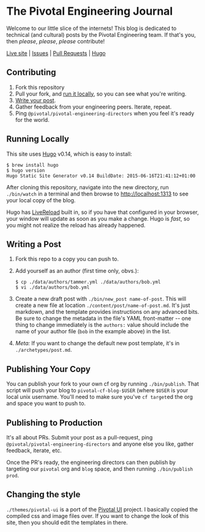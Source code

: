 # The Pivotal Engineering Journal

Welcome to our little slice of the internets!  This blog is dedicated to technical (and cultural) posts by the Pivotal Engineering team.  If that's you, then *please*, *please*, *please* contribute!

[Live site](http://engineering.pivotal.io/) | [Issues](https://github.com/pivotal/blog/issues) | [Pull Requests](https://github.com/pivotal/blog/pulls) | [Hugo](http://gohugo.io/)

## Contributing

1. Fork this repository
1. Pull your fork, and [run it locally](https://github.com/pivotal/blog#running-locally), so you can see what you're writing.
1. [Write your post](https://github.com/pivotal/blog#writing-a-post).
1. Gather feedback from your engineering peers.  Iterate, repeat.
1. Ping `@pivotal/pivotal-engineering-directors` when you feel it's ready for the world.

## Running Locally

This site uses [Hugo](http://gohugo.io) v0.14, which is easy to install:

~~~
$ brew install hugo
$ hugo version
Hugo Static Site Generator v0.14 BuildDate: 2015-06-16T21:41:12+01:00
~~~

After cloning this repository, navigate into the new directory, run `./bin/watch` in a terminal and then browse to [http://localhost:1313](http://localhost:1313) to see your local copy of the blog.

Hugo has [LiveReload](http://livereload.com/) built in, so if you have that configured in your browser, your window will update as soon as you make a change.  Hugo is *fast*, so you might not realize the reload has already happened.

## Writing a Post

1. Fork this repo to a copy you can push to.
1. Add yourself as an author (first time only, obvs.):

    ~~~
    $ cp ./data/authors/tammer.yml ./data/authors/bob.yml
    $ vi ./data/authors/bob.yml
    ~~~

1. Create a new draft post with `./bin/new_post name-of-post`.  This will create a new file at location `./content/post/name-of-post.md`. It's just markdown, and the template provides instructions on any advanced bits.  Be sure to change the metadata in the file's YAML front-matter -- one thing to change immediately is the `authors:` value should include the name of your author file (`bob` in the example above) in the list.

1. *Meta:* If you want to change the default new post template, it's in `./archetypes/post.md`.

## Publishing Your Copy

You can publish your fork to your own cf org by running `./bin/publish`.  That script will push your blog to `pivotal-cf-blog-$USER` (where `$USER` is your local unix username.  You'll need to make sure you've `cf target`ed the org and space you want to push to.

## Publishing to Production

It's all about PRs.  Submit your post as a pull-request, ping `@pivotal/pivotal-engineering-directors` and anyone else you like, gather feedback, iterate, etc.

Once the PR's ready, the engineering directors can then publish by targeting our `pivotal` org and `blog` space, and then running `./bin/publish prod`.

## Changing the style

`./themes/pivotal-ui` is a port of the [Pivotal UI](https://github.com/pivotal-cf/pivotal-ui) project.  I basically copied the compiled css and image files over.  If you want to change the look of this site, then you should edit the templates in there.
